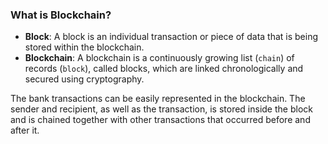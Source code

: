 ### What is Blockchain?
- __Block__: A block is an individual transaction or piece of data that is being stored within the blockchain.
- __Blockchain__: A blockchain is a continuously growing list (`chain`) of records (`block`), called blocks, which are linked chronologically and secured using cryptography.

The bank transactions can be easily represented in the blockchain. The sender and recipient, as well as the transaction, is stored inside the block and is chained together with other transactions that occurred before and after it.